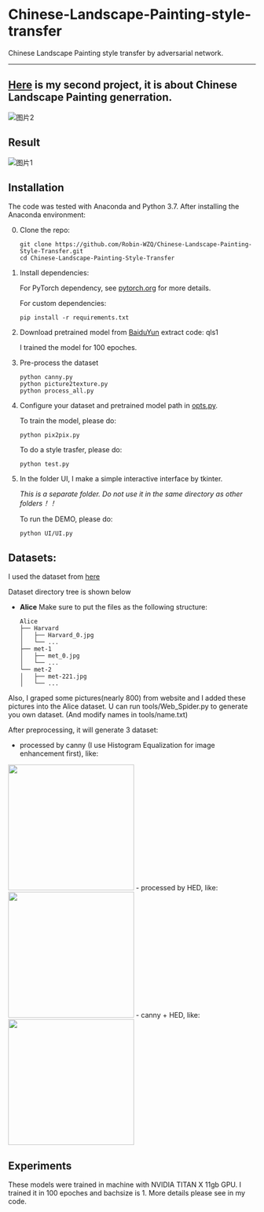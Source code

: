 # Chinese-Landscape-Painting-style-transfer
Chinese Landscape Painting style transfer by adversarial network.

-----------------------------------------------------------
[Here](https://github.com/Robin-WZQ/Chinese-Landscape-painting-generation) is my second project, it is about Chinese Landscape Painting generration.
-----------------------------------------------------------

![图片2](https://github.com/Robin-WZQ/Chinese-Landscape-Painting-Generation/blob/main/assets/test.gif)

## Result
![图片1](https://github.com/Robin-WZQ/Chinese-Landscape-Painting-Generation/blob/main/assets/results.jpg)


## Installation
The code was tested with Anaconda and Python 3.7. After installing the Anaconda environment:

0. Clone the repo:
    ```Shell
    git clone https://github.com/Robin-WZQ/Chinese-Landscape-Painting-Style-Transfer.git
    cd Chinese-Landscape-Painting-Style-Transfer
    ```

1. Install dependencies:

    For PyTorch dependency, see [pytorch.org](https://pytorch.org/) for more details.

    For custom dependencies:
    ```Shell
    pip install -r requirements.txt
    ```

2. Download pretrained model from [BaiduYun](https://pan.baidu.com/s/1_wSIMuMBNj4g2BKE0a_Okg) extract code: qls1

    I trained the model for 100 epoches.

3. Pre-process the dataset

    ```Shell
    python canny.py
    python picture2texture.py
    python process_all.py
    ```

4. Configure your dataset and pretrained model path in
[opts.py](https://github.com/Robin-WZQ/Chinese-Landscape-Painting-Style-Transfer/blob/main/opts.py).


    To train the model, please do:
    ```Shell
    python pix2pix.py
    ```
    
    To do a style trasfer, please do:
    ```Shell
    python test.py
    ```
    
5. In the folder UI, I make a simple interactive interface by tkinter. 

    *This is a separate folder. Do not use it in the same directory as other folders！！* 

    To run the DEMO, please do:
    ```Shell
    python UI/UI.py
    ```
    
## Datasets:

I used the dataset from [here](https://github.com/alicex2020/Chinese-Landscape-Painting-Dataset)

Dataset directory tree is shown below

- **Alice**
Make sure to put the files as the following structure:
  ```
  Alice
  ├── Harvard
  │   ├── Harvard_0.jpg
  │   └── ...
  ├── met-1
  │   ├── met_0.jpg
  │   └── ...
  └── met-2
  │   ├── met-221.jpg
  │   └── ...
  ```
Also, I graped some pictures(nearly 800) from website and I added these pictures into the Alice dataset.
U can run tools/Web_Spider.py to generate you own dataset. (And modify names in tools/name.txt)

After preprocessing, it will generate 3 dataset:
- processed by canny (I use Histogram Equalization for image enhancement first), like:

<img src="https://github.com/Robin-WZQ/Chinese-Landscape-Painting-Generation/blob/main/assets/harvard_65_0.jpg" width="256px">
- processed by HED, like:

<img src="https://github.com/Robin-WZQ/Chinese-Landscape-Painting-Generation/blob/main/assets/harvard_65_1.jpg" width="256px">
- canny + HED, like:

<img src="https://github.com/Robin-WZQ/Chinese-Landscape-Painting-Generation/blob/main/assets/harvard_65.jpg" width="256px">

## Experiments
These models were trained in machine with NVIDIA TITAN X 11gb GPU. I trained it in 100 epoches and bachsize is 1. More details please see in my code.

